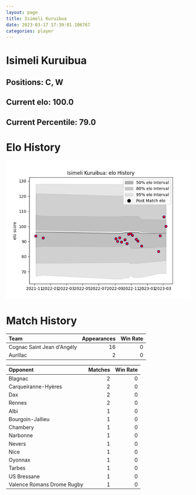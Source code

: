 ```yaml
---  
layout: page  
title: Isimeli Kuruibua  
date: 2023-03-17 17:39:01.106767  
categories: player  
---
```

# Isimeli Kuruibua

## Positions: C, W

## Current elo: 100.0

## Current Percentile: 79.0

# Elo History


![elo history](history_IsimeliKuruibua.png)
# Match History


| Team                       |   Appearances |   Win Rate |
|:---------------------------|--------------:|-----------:|
| Cognac Saint Jean d'Angély |            16 |          0 |
| Aurillac                   |             2 |          0 |

| Opponent                   |   Matches |   Win Rate |
|:---------------------------|----------:|-----------:|
| Blagnac                    |         2 |          0 |
| Carqueiranne-Hyères        |         2 |          0 |
| Dax                        |         2 |          0 |
| Rennes                     |         2 |          0 |
| Albi                       |         1 |          0 |
| Bourgoin-Jallieu           |         1 |          0 |
| Chambery                   |         1 |          0 |
| Narbonne                   |         1 |          0 |
| Nevers                     |         1 |          0 |
| Nice                       |         1 |          0 |
| Oyonnax                    |         1 |          0 |
| Tarbes                     |         1 |          0 |
| US Bressane                |         1 |          0 |
| Valence Romans Drome Rugby |         1 |          0 |